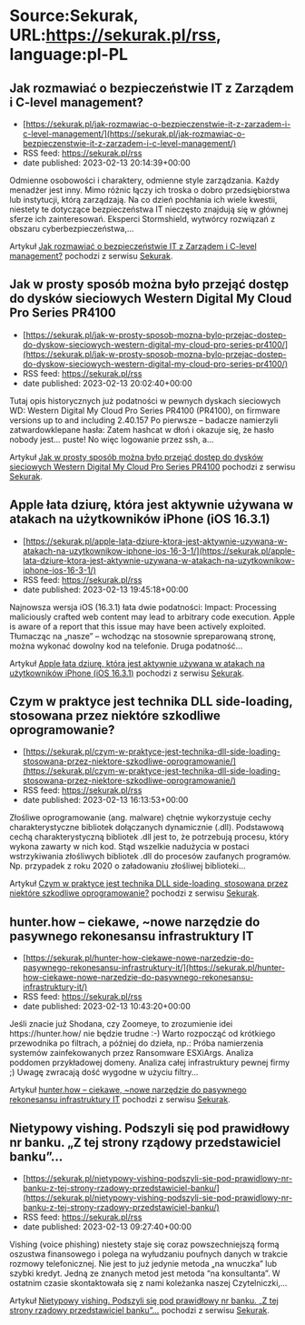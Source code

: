 # Source:Sekurak, URL:https://sekurak.pl/rss, language:pl-PL

## Jak rozmawiać o bezpieczeństwie IT z Zarządem i C-level management?
 - [https://sekurak.pl/jak-rozmawiac-o-bezpieczenstwie-it-z-zarzadem-i-c-level-management/](https://sekurak.pl/jak-rozmawiac-o-bezpieczenstwie-it-z-zarzadem-i-c-level-management/)
 - RSS feed: https://sekurak.pl/rss
 - date published: 2023-02-13 20:14:39+00:00

<p>Odmienne osobowości i charaktery, odmienne style zarządzania. Każdy menadżer jest inny. Mimo różnic łączy ich troska o dobro przedsiębiorstwa lub instytucji, którą zarządzają. Na co dzień pochłania ich wiele kwestii, niestety te dotyczące bezpieczeństwa IT nieczęsto znajdują się w głównej sferze ich zainteresowań. Eksperci Stormshield, wytwórcy rozwiązań z obszaru cyberbezpieczeństwa,...</p>
<p>Artykuł <a href="https://sekurak.pl/jak-rozmawiac-o-bezpieczenstwie-it-z-zarzadem-i-c-level-management/" rel="nofollow">Jak rozmawiać o bezpieczeństwie IT z Zarządem i C-level management?</a> pochodzi z serwisu <a href="https://sekurak.pl" rel="nofollow">Sekurak</a>.</p>

## Jak w prosty sposób można było przejąć dostęp do dysków sieciowych  Western Digital My Cloud Pro Series PR4100
 - [https://sekurak.pl/jak-w-prosty-sposob-mozna-bylo-przejac-dostep-do-dyskow-sieciowych-western-digital-my-cloud-pro-series-pr4100/](https://sekurak.pl/jak-w-prosty-sposob-mozna-bylo-przejac-dostep-do-dyskow-sieciowych-western-digital-my-cloud-pro-series-pr4100/)
 - RSS feed: https://sekurak.pl/rss
 - date published: 2023-02-13 20:02:40+00:00

<p>Tutaj opis historycznych już podatności w pewnych dyskach sieciowych WD: Western Digital My Cloud Pro Series PR4100 (PR4100), on firmware versions up to and including 2.40.157 Po pierwsze &#8211; badacze namierzyli zatwardowklepane hasła: Zatem hashcat w dłoń i okazuje się, że hasło nobody jest&#8230; puste! No więc logowanie przez ssh, a...</p>
<p>Artykuł <a href="https://sekurak.pl/jak-w-prosty-sposob-mozna-bylo-przejac-dostep-do-dyskow-sieciowych-western-digital-my-cloud-pro-series-pr4100/" rel="nofollow">Jak w prosty sposób można było przejąć dostęp do dysków sieciowych  Western Digital My Cloud Pro Series PR4100</a> pochodzi z serwisu <a href="https://sekurak.pl" rel="nofollow">Sekurak</a>.</p>

## Apple łata dziurę, która jest aktywnie używana w atakach na użytkowników iPhone (iOS 16.3.1)
 - [https://sekurak.pl/apple-lata-dziure-ktora-jest-aktywnie-uzywana-w-atakach-na-uzytkownikow-iphone-ios-16-3-1/](https://sekurak.pl/apple-lata-dziure-ktora-jest-aktywnie-uzywana-w-atakach-na-uzytkownikow-iphone-ios-16-3-1/)
 - RSS feed: https://sekurak.pl/rss
 - date published: 2023-02-13 19:45:18+00:00

<p>Najnowsza wersja iOS (16.3.1) łata dwie podatności: Impact: Processing maliciously crafted web content may lead to arbitrary code execution. Apple is aware of a report that this issue may have been actively exploited. Tłumacząc na &#8222;nasze&#8221; &#8211; wchodząc na stosownie spreparowaną stronę, można wykonać dowolny kod na telefonie. Druga podatność...</p>
<p>Artykuł <a href="https://sekurak.pl/apple-lata-dziure-ktora-jest-aktywnie-uzywana-w-atakach-na-uzytkownikow-iphone-ios-16-3-1/" rel="nofollow">Apple łata dziurę, która jest aktywnie używana w atakach na użytkowników iPhone (iOS 16.3.1)</a> pochodzi z serwisu <a href="https://sekurak.pl" rel="nofollow">Sekurak</a>.</p>

## Czym w praktyce jest technika DLL side-loading, stosowana przez niektóre szkodliwe oprogramowanie?
 - [https://sekurak.pl/czym-w-praktyce-jest-technika-dll-side-loading-stosowana-przez-niektore-szkodliwe-oprogramowanie/](https://sekurak.pl/czym-w-praktyce-jest-technika-dll-side-loading-stosowana-przez-niektore-szkodliwe-oprogramowanie/)
 - RSS feed: https://sekurak.pl/rss
 - date published: 2023-02-13 16:13:53+00:00

<p>Złośliwe oprogramowanie (ang. malware) chętnie wykorzystuje cechy charakterystyczne bibliotek dołączanych dynamicznie (.dll). Podstawową cechą charakterystyczną bibliotek .dll jest to, że potrzebują procesu, który wykona zawarty w nich kod. Stąd wszelkie nadużycia w postaci wstrzykiwania złośliwych bibliotek .dll do procesów zaufanych programów. Np. przypadek z roku 2020 o załadowaniu złośliwej biblioteki...</p>
<p>Artykuł <a href="https://sekurak.pl/czym-w-praktyce-jest-technika-dll-side-loading-stosowana-przez-niektore-szkodliwe-oprogramowanie/" rel="nofollow">Czym w praktyce jest technika DLL side-loading, stosowana przez niektóre szkodliwe oprogramowanie?</a> pochodzi z serwisu <a href="https://sekurak.pl" rel="nofollow">Sekurak</a>.</p>

## hunter.how – ciekawe, ~nowe narzędzie do pasywnego rekonesansu infrastruktury IT
 - [https://sekurak.pl/hunter-how-ciekawe-nowe-narzedzie-do-pasywnego-rekonesansu-infrastruktury-it/](https://sekurak.pl/hunter-how-ciekawe-nowe-narzedzie-do-pasywnego-rekonesansu-infrastruktury-it/)
 - RSS feed: https://sekurak.pl/rss
 - date published: 2023-02-13 10:43:20+00:00

<p>Jeśli znacie już Shodana, czy Zoomeye, to zrozumienie idei https://hunter.how/ nie będzie trudne :-) Warto rozpocząć od krótkiego przewodnika po filtrach, a później do dzieła, np.: Próba namierzenia systemów zainfekowanych przez Ransomware ESXiArgs. Analiza poddomen przykładowej domeny. Analiza całej infrastruktury pewnej firmy ;) Uwagę zwracają dość wygodne w użyciu filtry...</p>
<p>Artykuł <a href="https://sekurak.pl/hunter-how-ciekawe-nowe-narzedzie-do-pasywnego-rekonesansu-infrastruktury-it/" rel="nofollow">hunter.how &#8211; ciekawe, ~nowe narzędzie do pasywnego rekonesansu infrastruktury IT</a> pochodzi z serwisu <a href="https://sekurak.pl" rel="nofollow">Sekurak</a>.</p>

## Nietypowy vishing. Podszyli się pod prawidłowy nr banku. „Z tej strony rządowy przedstawiciel banku”…
 - [https://sekurak.pl/nietypowy-vishing-podszyli-sie-pod-prawidlowy-nr-banku-z-tej-strony-rzadowy-przedstawiciel-banku/](https://sekurak.pl/nietypowy-vishing-podszyli-sie-pod-prawidlowy-nr-banku-z-tej-strony-rzadowy-przedstawiciel-banku/)
 - RSS feed: https://sekurak.pl/rss
 - date published: 2023-02-13 09:27:40+00:00

<p>Vishing (voice phishing) niestety staje się coraz powszechniejszą formą oszustwa finansowego i polega na wyłudzaniu poufnych danych w trakcie rozmowy telefonicznej. Nie jest to już jedynie metoda „na wnuczka” lub szybki kredyt. Jedną ze znanych metod jest metoda “na konsultanta”. W ostatnim czasie skontaktowała się z nami koleżanka naszej Czytelniczki,...</p>
<p>Artykuł <a href="https://sekurak.pl/nietypowy-vishing-podszyli-sie-pod-prawidlowy-nr-banku-z-tej-strony-rzadowy-przedstawiciel-banku/" rel="nofollow">Nietypowy vishing. Podszyli się pod prawidłowy nr banku. &#8222;Z tej strony rządowy przedstawiciel banku&#8221;&#8230;</a> pochodzi z serwisu <a href="https://sekurak.pl" rel="nofollow">Sekurak</a>.</p>

